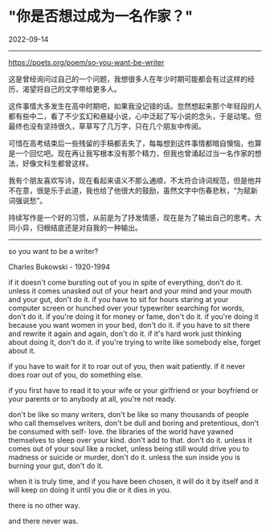 # "你是否想过成为一名作家？"

2022-09-14  


---



 https://poets.org/poem/so-you-want-be-writer

这是曾经询问过自己的一个问题，我想很多人在年少时期可能都会有过这样的经历，渴望将自己的文字带给更多人。

这件事情大多发生在高中时期吧，如果我没记错的话。忽然想起来那个年轻段的人都有些中二，看了不少玄幻和悬疑小说，心中泛起了写小说的念头，于是动笔。但最终也没有坚持很久，草草写了几万字，只在几个朋友中传阅。

可惜在高考结束后一些残留的手稿都丢失了，每每想到这件事情都暗自懊恼，也算是一个回忆吧。现在再让我写根本没有那个精力，但我也曾涌起过当一名作家的想法，好像文科生都曾这样。

我有个朋友喜欢写诗，现在看起来语义不那么通顺，不太符合诗词规范，但是他并不在意，很是乐于此道，我也给了他很大的鼓励，虽然文字中伤春悲秋，“为赋新词强说愁”。

持续写作是一个好的习惯，从前是为了抒发情感，现在是为了输出自己的思考。大同小异，归根结底还是对自我的一种输出。


---

so you want to be a writer?

Charles Bukowski - 1920-1994

if it doesn't come bursting out of you
in spite of everything,
don't do it.
unless it comes unasked out of your
heart and your mind and your mouth
and your gut,
don't do it.
if you have to sit for hours
staring at your computer screen
or hunched over your
typewriter
searching for words,
don't do it.
if you're doing it for money or
fame,
don't do it.
if you're doing it because you want
women in your bed,
don't do it.
if you have to sit there and
rewrite it again and again,
don't do it.
if it's hard work just thinking about doing it,
don't do it.
if you're trying to write like somebody
else,
forget about it.

if you have to wait for it to roar out of
you,
then wait patiently.
if it never does roar out of you,
do something else.

if you first have to read it to your wife
or your girlfriend or your boyfriend
or your parents or to anybody at all,
you're not ready.

don't be like so many writers,
don't be like so many thousands of
people who call themselves writers,
don't be dull and boring and
pretentious, don't be consumed with self-
love.
the libraries of the world have
yawned themselves to
sleep
over your kind.
don't add to that.
don't do it.
unless it comes out of
your soul like a rocket,
unless being still would
drive you to madness or
suicide or murder,
don't do it.
unless the sun inside you is
burning your gut,
don't do it.

when it is truly time,
and if you have been chosen,
it will do it by
itself and it will keep on doing it
until you die or it dies in you.

there is no other way.

and there never was.



